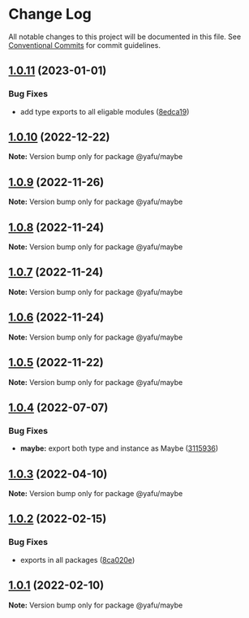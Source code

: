 # Change Log

All notable changes to this project will be documented in this file.
See [Conventional Commits](https://conventionalcommits.org) for commit guidelines.

## [1.0.11](https://github.com/TheLudd/yafu-mono/compare/@yafu/maybe@1.0.10...@yafu/maybe@1.0.11) (2023-01-01)


### Bug Fixes

* add type exports to all eligable modules ([8edca19](https://github.com/TheLudd/yafu-mono/commit/8edca192cf02cb1547a5b6287484e7593bac587f))





## [1.0.10](https://github.com/TheLudd/yafu-mono/compare/@yafu/maybe@1.0.9...@yafu/maybe@1.0.10) (2022-12-22)

**Note:** Version bump only for package @yafu/maybe





## [1.0.9](https://github.com/TheLudd/yafu-mono/compare/@yafu/maybe@1.0.8...@yafu/maybe@1.0.9) (2022-11-26)

**Note:** Version bump only for package @yafu/maybe





## [1.0.8](https://github.com/TheLudd/yafu-mono/compare/@yafu/maybe@1.0.7...@yafu/maybe@1.0.8) (2022-11-24)

**Note:** Version bump only for package @yafu/maybe





## [1.0.7](https://github.com/TheLudd/yafu-mono/compare/@yafu/maybe@1.0.6...@yafu/maybe@1.0.7) (2022-11-24)

**Note:** Version bump only for package @yafu/maybe





## [1.0.6](https://github.com/TheLudd/yafu-mono/compare/@yafu/maybe@1.0.5...@yafu/maybe@1.0.6) (2022-11-24)

**Note:** Version bump only for package @yafu/maybe





## [1.0.5](https://github.com/TheLudd/yafu-mono/compare/@yafu/maybe@1.0.4...@yafu/maybe@1.0.5) (2022-11-22)

**Note:** Version bump only for package @yafu/maybe





## [1.0.4](https://github.com/TheLudd/yafu-mono/compare/@yafu/maybe@1.0.3...@yafu/maybe@1.0.4) (2022-07-07)


### Bug Fixes

* **maybe:** export both type and instance as Maybe ([3115936](https://github.com/TheLudd/yafu-mono/commit/31159369e77dd6bb180243d75507d6a51100bb82))





## [1.0.3](https://github.com/TheLudd/yafu-mono/compare/@yafu/maybe@1.0.2...@yafu/maybe@1.0.3) (2022-04-10)

**Note:** Version bump only for package @yafu/maybe





## [1.0.2](https://github.com/TheLudd/yafu-mono/compare/@yafu/maybe@1.0.1...@yafu/maybe@1.0.2) (2022-02-15)


### Bug Fixes

* exports in all packages ([8ca020e](https://github.com/TheLudd/yafu-mono/commit/8ca020e4e8e41d0500610936e5cae34114d752dd))





## [1.0.1](https://github.com/TheLudd/yafu-mono/compare/@yafu/maybe@1.0.0...@yafu/maybe@1.0.1) (2022-02-10)

**Note:** Version bump only for package @yafu/maybe
